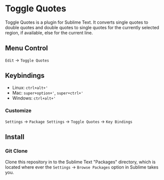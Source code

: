 # Toggle Quotes
Toggle Quotes is a plugin for Sublime Text. It converts single quotes to double quotes and double quotes to single quotes for the currently selected region, if available, else for the current line.

## Menu Control
`Edit` -> `Toggle Quotes`

## Keybindings
- Linux:    `ctrl+alt+'`
- Mac:      `super+option+'`, `super+ctrl+'`
- Windows:  `ctrl+alt+'`

### Customize
`Settings` -> `Package Settings` -> `Toggle Quotes` -> `Key Bindings`

## Install
### Git Clone
Clone this repository in to the Sublime Text "Packages" directory, which is located where ever the
`Settings` -> `Browse Packages` option in Sublime takes you.
